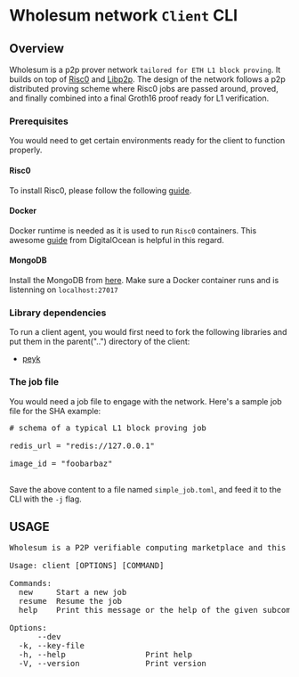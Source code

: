 
# Wholesum network `Client` CLI

## Overview

Wholesum is a p2p prover network `tailored for ETH L1 block proving`. It builds on top of [Risc0](https://risczero.com/) and [Libp2p](https://libp2p.io). The design of the network follows a p2p distributed proving scheme where Risc0 jobs are passed around, proved, and finally combined into a final Groth16 proof ready for L1 verification.

### Prerequisites

You would need to get certain environments ready for the client to function properly.

#### Risc0 

To install Risc0, please follow the following [guide](https://github.com/risc0/risc0?tab=readme-ov-file#getting-started).

#### Docker

Docker runtime is needed as it is used to run `Risc0` containers. This awesome [guide](https://www.digitalocean.com/community/tutorials/how-to-install-and-use-docker-on-ubuntu-20-04) from DigitalOcean is helpful in this regard.

#### MongoDB

Install the MongoDB from [here](https://www.mongodb.com/docs/manual/tutorial/install-mongodb-community-with-docker/). Make sure a Docker container runs and is listenning on `localhost:27017`

### Library dependencies

To run a client agent, you would first need to fork the following libraries and put them in the parent("..") directory of the client:

- [peyk](https://github.com/WholesumNet/peyk)

### The job file

You would need a job file to engage with the network. Here's a sample job file for the SHA example:
<pre>
# schema of a typical L1 block proving job

redis_url = "redis://127.0.0.1"

image_id = "foobarbaz" 

</pre>

Save the above content to a file named `simple_job.toml`, and feed it to the CLI with the `-j` flag.

## USAGE

<pre>
Wholesum is a P2P verifiable computing marketplace and this program is a CLI for client nodes.

Usage: client [OPTIONS] [COMMAND]

Commands:
  new     Start a new job
  resume  Resume the job
  help    Print this message or the help of the given subcommand(s)

Options:
      --dev                  
  -k, --key-file <KEY_FILE>  
  -h, --help                 Print help
  -V, --version              Print version
</pre>
